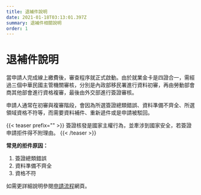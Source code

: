 ```yaml
---
title: 退補件說明
date: 2021-01-18T03:13:01.397Z
summary: 退補件相關說明
order: 1
---
```

# 退補件說明

當申請人完成線上繳費後，審查程序就正式啟動。由於就業金卡是四證合一，需經過三個中華民國主管機關審核，分別是內政部移民署進行資料初審，再由勞動部會商其他部會進行資格複審，最後由外交部進行簽證審核。

申請人通常在初審與複審階段，會因為所選簽證總類錯誤、資料準備不齊全、所選領域資格不符等，而需要資料補件、重新遞件或是申請被駁回。

{{< teaser prefix="" >}}
簽證核發是國家主權行為，並牽涉到國家安全，若簽證申請拒件得不附理由。
{{< /teaser >}}

**常見的拒件原因：**

1. 簽證總類錯誤
2. 資料準備不齊全
3. 資格不符

如需更詳細說明參閱[申請流程](https://goldcard.nat.gov.tw/zh/application/)網頁。